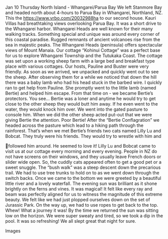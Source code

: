 Jan 10 Thursday
North Island - Whangarei/Parua Bay
We left Stanmore Bay and headed north about 4-hours to Parua Bay in Whangarei,
Northland, NZ. This the https://www.vrbo.com/20032988ha to our second house.
Kauri Villas had breathtaking views overlooking Parua Bay. It was a short drive to the
Whangarei harbor. Whangarei Heads are well known for their many walking tracks.
Something special and unique was around every corner of this coastal paradise.
Rugged remnants of ancient volcanoes rise from the sea in majestic peaks. The
Whangarei Heads (peninsula) offers spectacular views of Mount Manaia. Our
cottage “Kohinui Cottage” was a perfect base for us to explore Whangarei Township
and the Tutukaka Coast. The cottage was set upon a working sheep farm with a large
bed and breakfast type place with various cottages. Our hosts, Pauline and Buster
were very friendly.
As soon as we arrived, we unpacked and quickly went out to see the sheep. After
observing them for a while we noticed that down the hill there was a baby lamb who
had his head stuck in the barbed wire. I quickly ran to get help from Pauline. She
promptly went to the little lamb (named Bertie) and helped him escape. From that
time on - we became Bertie’s protectors. You see… Bertie was a loner and anytime
he would try to get close to the other sheep they would butt him away. If he even
went to the water, they would knock him over. We went into the gated pasture to
console him. When we did the other sheep acted put-out that we were giving Bertie
the attention. Poor Bertie!
After the “Bertie Conflagration” we headed across the pasture which lead to a hiking
path through the rainforest. That’s when we met Bertie’s friends two cats named Lilly
Lu and Bobcat. They truly were his friends. They would try to wrestle with him and

followed him around. He seemed to love it! Lilly Lu and Bobcat came to visit us at
our cottage every morning and every evening. People in NZ do not have screens on
their windows, and they usually leave French doors or slider wide open. So, the
cuddly cats appeared often to get a good pet or a sweet snuggle.
The “bush walk” was a steep descent down the precarious trail. We had to use tree
trunks to hold on to as we went down through the switch backs. Once we came to
the bottom we were greeted by a beautiful little river and a lovely waterfall. The
evening sun was brilliant as it shone brightly on the ferns and vines. It was magical!
It felt like every ray and beam was perfectly aligned for us to witness the magnitude
of this extreme beauty. We felt like we had just plopped ourselves down on the set
of Jurassic Park. On the way up, we had to use ropes to get back to the top. Whew!
What a journey it was!
By the time we returned the sun was sitting low on the horizon. We were super sweaty
and tired, so we took a dip in the pool. It was so refreshing! We all slept great that
night for sure.

Images

